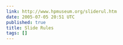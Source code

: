 ```yaml
---
link: http://www.hpmuseum.org/sliderul.htm
date: 2005-07-05 20:51 UTC
published: true
title: Slide Rules
tags: []
---
```



